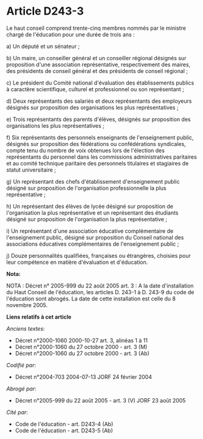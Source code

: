# Article D243-3

Le haut conseil comprend trente-cinq membres nommés par le ministre chargé de l'éducation pour une durée de trois ans :

a) Un député et un sénateur ;

b) Un maire, un conseiller général et un conseiller régional désignés sur proposition d'une association représentative,
respectivement des maires, des présidents de conseil général et des présidents de conseil régional ;

c) Le président du Comité national d'évaluation des établissements publics à caractère scientifique, culturel et
professionnel ou son représentant ;

d) Deux représentants des salariés et deux représentants des employeurs désignés sur proposition des organisations les plus
représentatives ;

e) Trois représentants des parents d'élèves, désignés sur proposition des organisations les plus représentatives ;

f) Six représentants des personnels enseignants de l'enseignement public, désignés sur proposition des fédérations ou
confédérations syndicales, compte tenu du nombre de voix obtenues lors de l'élection des représentants du personnel dans les
commissions administratives paritaires et au comité technique paritaire des personnels titulaires et stagiaires de statut
universitaire ;

g) Un représentant des chefs d'établissement d'enseignement public désigné sur proposition de l'organisation professionnelle
la plus représentative ;

h) Un représentant des élèves de lycée désigné sur proposition de l'organisation la plus représentative et un représentant
des étudiants désigné sur proposition de l'organisation la plus représentative ;

i) Un représentant d'une association éducative complémentaire de l'enseignement public, désigné sur proposition du Conseil
national des associations éducatives complémentaires de l'enseignement public ;

j) Douze personnalités qualifiées, françaises ou étrangères, choisies pour leur compétence en matière d'évaluation et
d'éducation.

**Nota:**

NOTA : Décret n° 2005-999 du 22 août 2005 art. 3 : A la date d'installation du Haut Conseil de l'éducation, les articles D.
243-1 à D. 243-9 du code de l'éducation sont abrogés. La date de cette installation est celle du 8 novembre 2005.

**Liens relatifs à cet article**

_Anciens textes_:

  - Décret n°2000-1060 2000-10-27 art. 3, alinéas 1 à 11
  - Décret n°2000-1060 du 27 octobre 2000 - art. 3 (M)
  - Décret n°2000-1060 du 27 octobre 2000 - art. 3 (Ab)

_Codifié par_:

  - Décret n°2004-703 2004-07-13 JORF 24 février 2004

_Abrogé par_:

  - Décret n°2005-999 du 22 août 2005 - art. 3 (V) JORF 23 août 2005

_Cité par_:

  - Code de l'éducation - art. D243-4 (Ab)
  - Code de l'éducation - art. D243-5 (Ab)
